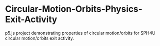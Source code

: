 # Circular-Motion-Orbits-Physics-Exit-Activity
p5.js project demonstrating properties of circular motion/orbits for SPH4U circular motion/orbits exit activity.
